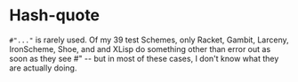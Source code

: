 # Hash-quote

`#"..."` is rarely used.  Of my 39 test Schemes, only Racket, Gambit, Larceny, IronScheme, Shoe, and and XLisp do something other than error out as soon as they see #" -- but in most of these cases, I don't know what they are actually doing.
